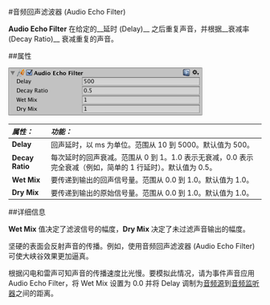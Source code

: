 #音频回声滤波器 (Audio Echo Filter)

__Audio Echo Filter__ 在给定的__延时 (Delay)__ 之后重复声音，并根据__衰减率 (Decay Ratio)__ 衰减重复的声音。


##属性

![](../uploads/Main/AudioEchoFilter.png) 

|**_属性：_** |**_功能：_** |
|:---|:---|
|__Delay__ |回声延时，以 ms 为单位。范围从 10 到 5000。默认值为 500。|
|__Decay Ratio__ |每次延时的回声衰减。范围从 0 到 1。1.0 表示无衰减，0.0 表示完全衰减（例如，简单的 1 行延时）。默认值为 0.5。|
|__Wet Mix__ |要传递到输出的回声信号量。范围从 0.0 到 1.0。默认值为 1.0。|
|__Dry Mix__ |要传递到输出的原始信号量。范围从 0.0 到 1.0。默认值为 1.0。|



##详细信息

__Wet Mix__ 值决定了滤波信号的幅度，__Dry Mix__ 决定了未过滤声音输出的幅度。

坚硬的表面会反射声音的传播。例如，使用音频回声滤波器 (Audio Echo Filter) 可使大峡谷效果更加逼真。

根据闪电和雷声可知声音的传播速度比光慢。要模拟此情况，请为事件声音应用 Audio Echo Filter，将 Wet Mix 设置为 0.0 并将 Delay 调制为[音频源](class-AudioSource.html)到[音频监听器](class-AudioListener.html)之间的距离。
